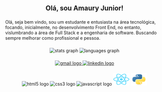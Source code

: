 <h2 align="center">Olá, sou Amaury Junior!</h2>

###

<p align="left">Olá, seja bem vindo, sou um estudante e entusiasta na área tecnológica, focando, inicialmente, no desenvolvimento Front End, no entanto, vislumbrando a área de Full Stack e a engenharia de software. Buscando sempre melhorar como profissional e pessoa.</p>

###

<div align="center">
  <img src="https://github-readme-stats.vercel.app/api?hide_title=false&hide_rank=false&show_icons=true&include_all_commits=true&count_private=true&disable_animations=false&theme=dracula&locale=en&hide_border=false&username=devamauryjunior" height="150" alt="stats graph"  />
  <img src="https://github-readme-stats.vercel.app/api/top-langs?locale=en&hide_title=false&layout=compact&card_width=320&langs_count=5&theme=dracula&hide_border=false&username=devamauryjunior" height="150" alt="languages graph"  />
</div>

###

<div align="center">
  <a href="mailto:jobagpj@gmail.com" target="_blank">
    <img src="https://img.shields.io/static/v1?message=Gmail&logo=gmail&label=&color=D14836&logoColor=white&labelColor=&style=for-the-badge" height="35" alt="gmail logo"  />
  </a>
  <a href="https://www.linkedin.com/in/devamauryjr/" target="_blank">
    <img src="https://img.shields.io/static/v1?message=LinkedIn&logo=linkedin&label=&color=0077B5&logoColor=white&labelColor=&style=for-the-badge" height="35" alt="linkedin logo"  />
  </a>
</div>

###

<div align="center">
  <img src="https://cdn.jsdelivr.net/gh/devicons/devicon/icons/html5/html5-original.svg" height="40" width="52" alt="html5 logo"  />
  <img src="https://cdn.jsdelivr.net/gh/devicons/devicon/icons/css3/css3-original.svg" height="40" width="52" alt="css3 logo"  />
  <img src="https://cdn.jsdelivr.net/gh/devicons/devicon/icons/javascript/javascript-plain.svg" height="40" width="52" alt="javascript logo"  />
  <img src="https://raw.githubusercontent.com/devicons/devicon/master/icons/react/react-original.svg" height="40" width="52" alt="React logo" />
  <img src="https://raw.githubusercontent.com/devicons/devicon/master/icons/python/python-original.svg" height="40" width="52" alt="python logo" />
</div>

###

